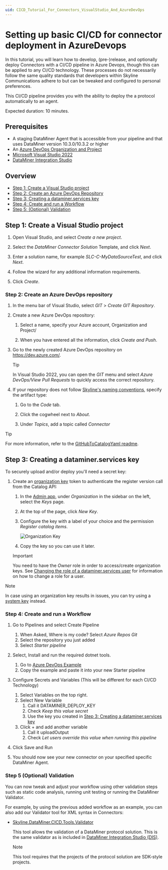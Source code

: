 ```yaml
---
uid: CICD_Tutorial_For_Connectors_VisualStudio_And_AzureDevOps
---
```


# Setting up basic CI/CD for connector deployment in AzureDevops

In this tutorial, you will learn how to develop, (pre-)release, and optionally deploy Connectors with a CI/CD pipeline in Azure Devops, though this can be applied to any CI/CD technology. These processes do not necessarily follow the same quality standards that developers within Skyline Communications adhere to but can be tweaked and configured to personal preferences.

This CI/CD pipeline provides you with the ability to deploy the a protocol automatically to an agent.

Expected duration: 10 minutes.

## Prerequisites

- A staging DataMiner Agent that is accessible from your pipeline and that uses DataMiner version 10.3.0/10.3.2 or higher
- An [Azure DevOps Organization and Project](https://dev.azure.com/)
- [Microsoft Visual Studio 2022](https://visualstudio.microsoft.com/downloads/)
- [DataMiner Integration Studio](https://community.dataminer.services/exphub-dis/)

## Overview

- [Step 1: Create a Visual Studio project](#step-1-create-a-visual-studio-project)
- [Step 2: Create an Azure DevOps Repository](#step-2-create-an-azure-devops-repository)
- [Step 3: Creating a dataminer.services key](#step-3-creating-a-dataminerservices-key)
- [Step 4: Create and run a Workflow](#step-4-create-and-run-a-workflow)
- [Step 5: (Optional) Validation](#step-5-optional-validation)

## Step 1: Create a Visual Studio project

1. Open Visual Studio, and select *Create a new project*.

1. Select the *DataMiner Connector Solution* Template, and click *Next*.

1. Enter a solution name, for example *SLC-C-MyDataSourceTest*, and click *Next*.

1. Follow the wizard for any additional information requirements.

1. Click *Create*.

### Step 2: Create an Azure DevOps repository

1. In the menu bar of Visual Studio, select *GIT* > *Create GIT Repository*.

1. Create a new Azure DevOps repository:

   1. Select a name, specify your Azure account, Organization and Project/

   1. When you have entered all the information, click *Create and Push*.

1. Go to the newly created Azure DevOps repository on <https://dev.azure.com/>.

   > [!TIP]
   > In Visual Studio 2022, you can open the *GIT* menu and select *Azure DevOps/View Pull Requests* to quickly access the correct repository.

1. If your repository does not follow [Skyline's naming conventions](xref:Using_GitHub_for_CICD#repository-naming-convention), specify the artifact type:

   1. Go to the *Code* tab.

   1. Click the cogwheel next to *About*.

   1. Under *Topics*, add a topic called *Connector*

> [!TIP]
> For more information, refer to the [GitHubToCatalogYaml readme](https://github.com/SkylineCommunications/Skyline.DataMiner.CICD.Tools.GitHubToCatalogYaml#readme-body-tab).

## Step 3: Creating a dataminer.services key

To securely upload and/or deploy you'll need a secret key:

1. Create an [organization key](xref:Managing_DCP_keys#organization-keys) token to authenticate the register version call from the Catalog API:

   1. In the [Admin app](https://admin.dataminer.services/), under *Organization* in the sidebar on the left, select the *Keys* page.

   1. At the top of the page, click *New Key*.

   1. Configure the key with a label of your choice and the permission *Register catalog items*.

      ![Organization Key](~/user-guide/images/tutorial_catalog_registration_create_org_key.png)

   1. Copy the key so you can use it later.

   > [!IMPORTANT]
   > You need to have the *Owner* role in order to access/create organization keys. See [Changing the role of a dataminer.services user](xref:Changing_the_role_of_a_DCP_user) for information on how to change a role for a user.

> [!NOTE]
> In case using an organization key results in issues, you can try using a [system key](xref:Managing_DCP_keys#system-keys) instead.

### Step 4: Create and run a Workflow

1. Go to Pipelines and select Create Pipeline
    1. When Asked, Where is my code? Select *Azure Repos Git*
    1. Select the repository you just added
    1. Select *Starter pipeline*

1. Select, Install and run the required dotnet tools.
    1. Go to [Azure DevOps Example](xref:CICD_Azure_DevOps_Examples)
    1. Copy the example and paste it into your new Starter pipeline

1. Configure Secrets and Variables (This will be different for each CI/CD Technology)
    1. Select Variables on the top right.
    1. Select New Variable
        1. Call it DATAMINER_DEPLOY_KEY
        1. Check *Keep this value secret*
        1. Use the key you created in [Step 3: Creating a dataminer.services key](xref:step-3-creating-a-dataminer.services-key)
    1. Click + and add another variable
        1. Call it uploadOutput
        1. Check *Let users override this value when running this pipeline*

1. Click Save and Run

1. You should now see your new connector on your specified specific DataMiner Agent.

### Step 5 (Optional) Validation

You can now tweak and adjust your workflow using other validation steps such as static code analysis, running unit testing or running the DataMiner Validator.

For example, by using the previous added workflow as an example, you can also add our Validator tool for XML syntax in Connectors:

- [Skyline.DataMiner.CICD.Tools.Validator](https://www.nuget.org/packages/Skyline.DataMiner.CICD.Tools.Validator)

  This tool allows the validation of a DataMiner protocol solution. This is the same validator as is included in [DataMiner Integration Studio (DIS)](xref:Overall_concept_of_the_DataMiner_Integration_Studio).

  > [!NOTE]
  > This tool requires that the projects of the protocol solution are SDK-style projects.
